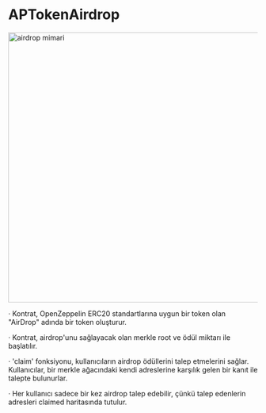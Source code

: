 # APTokenAirdrop
<img width="544" alt="airdrop mimari" src="https://github.com/atlaspad/APTokenAirdrop/assets/98388377/4462ab0c-80b8-4ccd-a47b-8a8f8567c41e">

· Kontrat, OpenZeppelin ERC20 standartlarına uygun bir token olan "AirDrop" adında bir token oluşturur.

· Kontrat, airdrop'unu sağlayacak olan merkle root ve ödül miktarı ile başlatılır.

· 'claim' fonksiyonu, kullanıcıların airdrop ödüllerini talep etmelerini sağlar. Kullanıcılar, bir merkle ağacındaki kendi adreslerine karşılık gelen bir kanıt ile talepte bulunurlar.

· Her kullanıcı sadece bir kez airdrop talep edebilir, çünkü talep edenlerin adresleri claimed haritasında tutulur.
